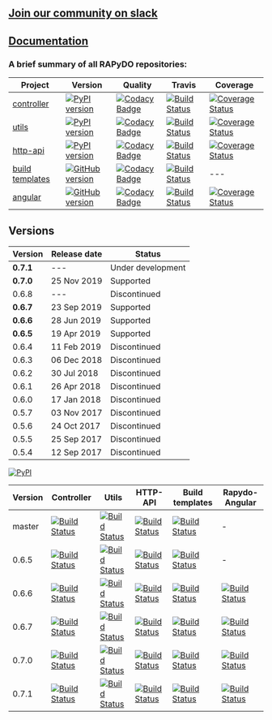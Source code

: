 ## [Join our community on slack](https://join.slack.com/t/rapydo/shared_invite/enQtNDA4OTExMjYwMDg3LWE3YWQ0OGM2MmFiODc0ZDdiYjdjZGU3NjJkNGQ5MTM3MWY2NjA5NmVkNTMzNDcyOWQ2NzMxMzRiY2EyODJkMjM)

## [Documentation](https://rapydo.github.io/docs/)

### A brief summary of all RAPyDO repositories:

| Project | Version | Quality | Travis | Coverage |
| --- | --- | --- | --- | --- |
| [controller](https://github.com/rapydo/do) | [![PyPI version](https://badge.fury.io/py/rapydo-controller.svg)](https://badge.fury.io/py/rapydo-controller) | [![Codacy Badge](https://api.codacy.com/project/badge/Grade/9e552a06046d479db90623d7af44044b)](https://app.codacy.com/app/rapydo/do?utm_source=github.com&utm_medium=referral&utm_content=rapydo/do&utm_campaign=Badge_Grade_Dashboard) | [![Build Status](https://travis-ci.org/rapydo/do.svg?branch=master)](https://travis-ci.org/rapydo/do) | [![Coverage Status](https://coveralls.io/repos/github/rapydo/do/badge.svg?branch=master)](https://coveralls.io/github/rapydo/do?branch=master) |
| [utils](https://github.com/rapydo/utils) | [![PyPI version](https://badge.fury.io/py/rapydo-utils.svg)](https://badge.fury.io/py/rapydo-utils) | [![Codacy Badge](https://api.codacy.com/project/badge/Grade/392ea6bce27c453bbc3777410a63ac76)](https://app.codacy.com/app/rapydo/utils?utm_source=github.com&utm_medium=referral&utm_content=rapydo/utils&utm_campaign=Badge_Grade_Dashboard) | [![Build Status](https://travis-ci.org/rapydo/utils.svg)](https://travis-ci.org/rapydo/utils) | [![Coverage Status](https://coveralls.io/repos/github/rapydo/utils/badge.svg?branch=master)](https://coveralls.io/github/rapydo/utils?branch=master) |
| [http-api](https://github.com/rapydo/http-api) | [![PyPI version](https://badge.fury.io/py/rapydo-http.svg)](https://badge.fury.io/py/rapydo-http) | [![Codacy Badge](https://api.codacy.com/project/badge/Grade/00cb49bbc1054098bba712231ebcefee)](https://app.codacy.com/app/rapydo/http-api?utm_source=github.com&utm_medium=referral&utm_content=rapydo/http-api&utm_campaign=Badge_Grade_Dashboard) | [![Build Status](https://travis-ci.org/rapydo/http-api.svg?branch=master)](https://travis-ci.org/rapydo/http-api) | [![Coverage Status](https://coveralls.io/repos/github/rapydo/http-api/badge.svg?branch=master)](https://coveralls.io/github/rapydo/http-api?branch=master) | [read](https://rapydo.github.io/http-api/) |
| [build templates](https://github.com/rapydo/build-templates) | [![GitHub version](https://img.shields.io/github/tag/rapydo/build-templates.svg)](https://github.com/rapydo/build-templates/releases) | [![Codacy Badge](https://api.codacy.com/project/badge/Grade/fd7b137c51da4bec85657ab2f60a7485)](https://app.codacy.com/app/rapydo/build-templates?utm_source=github.com&utm_medium=referral&utm_content=rapydo/build-templates&utm_campaign=Badge_Grade_Dashboard) | [![Build Status](https://travis-ci.org/rapydo/build-templates.svg?branch=master)](https://travis-ci.org/rapydo/build-templates) | --- |
| [angular](https://github.com/rapydo/rapydo-angular) | [![GitHub version](https://img.shields.io/github/tag/rapydo/rapydo-angular.svg)](https://github.com/rapydo/rapydo-angular/releases) | [![Codacy Badge](https://api.codacy.com/project/badge/Grade/62dbfaf2b3cb42eeae6e37bc4ed559d0)](https://www.codacy.com/manual/rapydo/rapydo-angular?utm_source=github.com&amp;utm_medium=referral&amp;utm_content=rapydo/rapydo-angular&amp;utm_campaign=Badge_Grade) | [![Build Status](https://travis-ci.org/rapydo/rapydo-angular.svg)](https://travis-ci.org/rapydo/rapydo-angular) | [![Coverage Status](https://coveralls.io/repos/github/rapydo/rapydo-angular/badge.svg)](https://coveralls.io/github/rapydo/rapydo-angular) |


## Versions

| Version | Release date | Status |
| --- | --- | --- |
| **0.7.1** | --- | Under development |
| **0.7.0** | 25 Nov 2019 | Supported |
| 0.6.8 | --- | Discontinued |
| **0.6.7** | 23 Sep 2019 | Supported |
| **0.6.6** | 28 Jun 2019 | Supported |
| **0.6.5** | 19 Apr 2019 | Supported |
| 0.6.4 | 11 Feb 2019 | Discontinued |
| 0.6.3 | 06 Dec 2018 | Discontinued |
| 0.6.2 | 30 Jul 2018 | Discontinued |
| 0.6.1 | 26 Apr 2018 | Discontinued |
| 0.6.0 | 17 Jan 2018 | Discontinued |
| 0.5.7 | 03 Nov 2017 | Discontinued |
| 0.5.6 | 24 Oct 2017 | Discontinued |
| 0.5.5 | 25 Sep 2017 | Discontinued |
| 0.5.4 | 12 Sep 2017 | Discontinued |

[![PyPI](https://img.shields.io/pypi/l/rapydo-utils.svg)](https://github.com/rapydo/core/blob/master/LICENSE)

| Version | Controller | Utils | HTTP-API | Build templates | Rapydo-Angular |
| --- | --- | --- | --- | --- | --- |
| master | [![Build Status](https://travis-ci.org/rapydo/do.svg?branch=master)](https://travis-ci.org/rapydo/do?branch=master) | [![Build Status](https://travis-ci.org/rapydo/utils.svg?branch=master)](https://travis-ci.org/rapydo/utils?branch=master) | [![Build Status](https://travis-ci.org/rapydo/http-api.svg?branch=master)](https://travis-ci.org/rapydo/http-api?branchmaster) | [![Build Status](https://travis-ci.org/rapydo/build-templates.svg?branch=master)](https://travis-ci.org/rapydo/build-templates?branch=master) | - |
| 0.6.5 | [![Build Status](https://travis-ci.org/rapydo/do.svg?branch=0.6.5)](https://travis-ci.org/rapydo/do?branch=0.6.5) | [![Build Status](https://travis-ci.org/rapydo/utils.svg?branch=0.6.5)](https://travis-ci.org/rapydo/utils?branch=0.6.5) | [![Build Status](https://travis-ci.org/rapydo/http-api.svg?branch=0.6.5)](https://travis-ci.org/rapydo/http-api?branch=0.6.5) | [![Build Status](https://travis-ci.org/rapydo/build-templates.svg?branch=0.6.5)](https://travis-ci.org/rapydo/build-templates?branch=0.6.5) | - |
| 0.6.6 | [![Build Status](https://travis-ci.org/rapydo/do.svg?branch=0.6.6)](https://travis-ci.org/rapydo/do?branch=0.6.6) | [![Build Status](https://travis-ci.org/rapydo/utils.svg?branch=0.6.6)](https://travis-ci.org/rapydo/utils?branch=0.6.6) | [![Build Status](https://travis-ci.org/rapydo/http-api.svg?branch=0.6.6)](https://travis-ci.org/rapydo/http-api?branch=0.6.6) | [![Build Status](https://travis-ci.org/rapydo/build-templates.svg?branch=0.6.6)](https://travis-ci.org/rapydo/build-templates?branch=0.6.6) | [![Build Status](https://travis-ci.org/rapydo/rapydo-angular.svg?branch=0.6.6)](https://travis-ci.org/rapydo/rapydo-angular?branch=0.6.6) |
| 0.6.7 | [![Build Status](https://travis-ci.org/rapydo/do.svg?branch=0.6.7)](https://travis-ci.org/rapydo/do?branch=0.6.7) | [![Build Status](https://travis-ci.org/rapydo/utils.svg?branch=0.6.7)](https://travis-ci.org/rapydo/utils?branch=0.6.7) | [![Build Status](https://travis-ci.org/rapydo/http-api.svg?branch=0.6.7)](https://travis-ci.org/rapydo/http-api?branch=0.6.7) | [![Build Status](https://travis-ci.org/rapydo/build-templates.svg?branch=0.6.7)](https://travis-ci.org/rapydo/build-templates?branch=0.6.7) | [![Build Status](https://travis-ci.org/rapydo/rapydo-angular.svg?branch=0.6.7)](https://travis-ci.org/rapydo/rapydo-angular?branch=0.6.7) |
| 0.7.0 | [![Build Status](https://travis-ci.org/rapydo/do.svg?branch=0.7.0)](https://travis-ci.org/rapydo/do?branch=0.7.0) | [![Build Status](https://travis-ci.org/rapydo/utils.svg?branch=0.7.0)](https://travis-ci.org/rapydo/utils?branch=0.7.0) | [![Build Status](https://travis-ci.org/rapydo/http-api.svg?branch=0.7.0)](https://travis-ci.org/rapydo/http-api?branch=0.7.0) | [![Build Status](https://travis-ci.org/rapydo/build-templates.svg?branch=0.7.0)](https://travis-ci.org/rapydo/build-templates?branch=0.7.0) | [![Build Status](https://travis-ci.org/rapydo/rapydo-angular.svg?branch=0.7.0)](https://travis-ci.org/rapydo/rapydo-angular?branch=0.7.0) |
| 0.7.1 | [![Build Status](https://travis-ci.org/rapydo/do.svg?branch=0.7.1)](https://travis-ci.org/rapydo/do?branch=0.7.1) | [![Build Status](https://travis-ci.org/rapydo/utils.svg?branch=0.7.1)](https://travis-ci.org/rapydo/utils?branch=0.7.1) | [![Build Status](https://travis-ci.org/rapydo/http-api.svg?branch=0.7.1)](https://travis-ci.org/rapydo/http-api?branch=0.7.1) | [![Build Status](https://travis-ci.org/rapydo/build-templates.svg?branch=0.7.1)](https://travis-ci.org/rapydo/build-templates?branch=0.7.1) | [![Build Status](https://travis-ci.org/rapydo/rapydo-angular.svg?branch=0.7.1)](https://travis-ci.org/rapydo/rapydo-angular?branch=0.7.1) |
